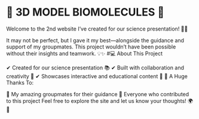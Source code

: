 # **🌟 3D MODEL BIOMOLECULES 🌟**
Welcome to the 2nd website I’ve created for our science presentation! 🚀🔬

It may not be perfect, but I gave it my best—alongside the guidance and support of my groupmates. This project wouldn’t have been possible without their insights and teamwork. 💡✨
#💻 About This Project

✔ Created for our science presentation 📚
✔ Built with collaboration and creativity 🎨
✔ Showcases interactive and educational content 🧪
🚀 A Huge Thanks To:

👏 My amazing groupmates for their guidance
👏 Everyone who contributed to this project
Feel free to explore the site and let us know your thoughts! 🌍💙

